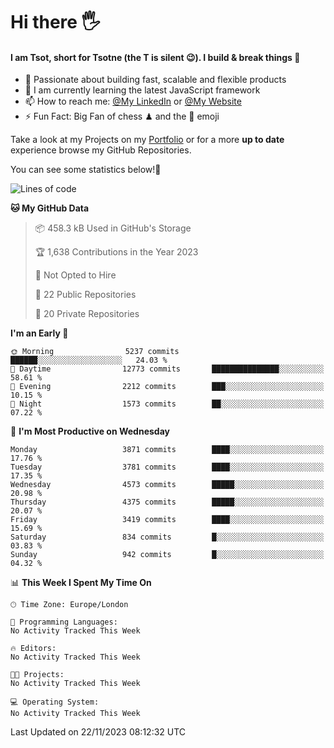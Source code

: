 # Hi there :raised_hand_with_fingers_splayed:
#### I am Tsot, short for Tsotne (the T is silent :wink:). I build & break things :space_invader:
- :telescope: Passionate about building fast, scalable and flexible products
- :seedling: I am currently learning the latest JavaScript framework 
- :mailbox: How to reach me: [@My LinkedIn](https://www.linkedin.com/in/tsotne-gvadzabia/) or [@My Website](https://tsotne.co.uk/contact)
- :zap: Fun Fact: Big Fan of chess ♟ and the 👾 emoji

Take a look at my Projects on my [Portfolio](https://tsotne.co.uk/) or for a more **up to date** experience browse my GitHub Repositories.

You can see some statistics below!:space_invader:
<!--START_SECTION:waka-->
![Lines of code](https://img.shields.io/badge/From%20Hello%20World%20I%27ve%20Written-8.5%20million%20lines%20of%20code-blue)

**🐱 My GitHub Data** 

> 📦 458.3 kB Used in GitHub's Storage 
 > 
> 🏆 1,638 Contributions in the Year 2023
 > 
> 🚫 Not Opted to Hire
 > 
> 📜 22 Public Repositories 
 > 
> 🔑 20 Private Repositories 
 > 
**I'm an Early 🐤** 

```text
🌞 Morning                5237 commits        ██████░░░░░░░░░░░░░░░░░░░   24.03 % 
🌆 Daytime                12773 commits       ███████████████░░░░░░░░░░   58.61 % 
🌃 Evening                2212 commits        ███░░░░░░░░░░░░░░░░░░░░░░   10.15 % 
🌙 Night                  1573 commits        ██░░░░░░░░░░░░░░░░░░░░░░░   07.22 % 
```
📅 **I'm Most Productive on Wednesday** 

```text
Monday                   3871 commits        ████░░░░░░░░░░░░░░░░░░░░░   17.76 % 
Tuesday                  3781 commits        ████░░░░░░░░░░░░░░░░░░░░░   17.35 % 
Wednesday                4573 commits        █████░░░░░░░░░░░░░░░░░░░░   20.98 % 
Thursday                 4375 commits        █████░░░░░░░░░░░░░░░░░░░░   20.07 % 
Friday                   3419 commits        ████░░░░░░░░░░░░░░░░░░░░░   15.69 % 
Saturday                 834 commits         █░░░░░░░░░░░░░░░░░░░░░░░░   03.83 % 
Sunday                   942 commits         █░░░░░░░░░░░░░░░░░░░░░░░░   04.32 % 
```


📊 **This Week I Spent My Time On** 

```text
🕑︎ Time Zone: Europe/London

💬 Programming Languages: 
No Activity Tracked This Week

🔥 Editors: 
No Activity Tracked This Week

🐱‍💻 Projects: 
No Activity Tracked This Week

💻 Operating System: 
No Activity Tracked This Week
```


 Last Updated on 22/11/2023 08:12:32 UTC
<!--END_SECTION:waka-->
